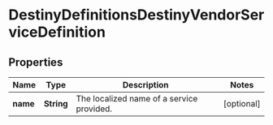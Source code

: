 
# DestinyDefinitionsDestinyVendorServiceDefinition

## Properties
Name | Type | Description | Notes
------------ | ------------- | ------------- | -------------
**name** | **String** | The localized name of a service provided. |  [optional]



